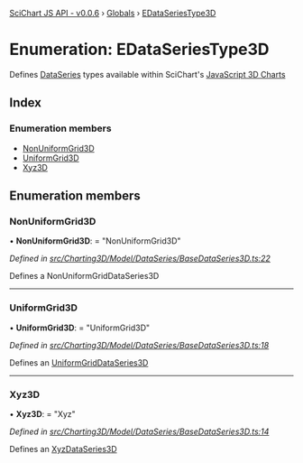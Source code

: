 [SciChart JS API - v0.0.6](../README.md) › [Globals](../globals.md) › [EDataSeriesType3D](edataseriestype3d.md)

# Enumeration: EDataSeriesType3D

Defines [DataSeries](../classes/basedataseries3d.md) types available within SciChart's
[JavaScript 3D Charts](https://www.scichart.com/javascript-chart-features)

## Index

### Enumeration members

* [NonUniformGrid3D](edataseriestype3d.md#nonuniformgrid3d)
* [UniformGrid3D](edataseriestype3d.md#uniformgrid3d)
* [Xyz3D](edataseriestype3d.md#xyz3d)

## Enumeration members

###  NonUniformGrid3D

• **NonUniformGrid3D**: = "NonUniformGrid3D"

*Defined in [src/Charting3D/Model/DataSeries/BaseDataSeries3D.ts:22](https://github.com/ABTSoftware/SciChart.Dev/blob/f6fba97af2/Web/src/SciChart/src/Charting3D/Model/DataSeries/BaseDataSeries3D.ts#L22)*

Defines a NonUniformGridDataSeries3D

___

###  UniformGrid3D

• **UniformGrid3D**: = "UniformGrid3D"

*Defined in [src/Charting3D/Model/DataSeries/BaseDataSeries3D.ts:18](https://github.com/ABTSoftware/SciChart.Dev/blob/f6fba97af2/Web/src/SciChart/src/Charting3D/Model/DataSeries/BaseDataSeries3D.ts#L18)*

Defines an [UniformGridDataSeries3D](../classes/uniformgriddataseries3d.md)

___

###  Xyz3D

• **Xyz3D**: = "Xyz"

*Defined in [src/Charting3D/Model/DataSeries/BaseDataSeries3D.ts:14](https://github.com/ABTSoftware/SciChart.Dev/blob/f6fba97af2/Web/src/SciChart/src/Charting3D/Model/DataSeries/BaseDataSeries3D.ts#L14)*

Defines an [XyzDataSeries3D](../classes/xyzdataseries3d.md)
